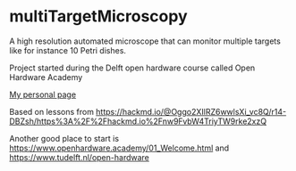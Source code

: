 # multiTargetMicroscopy
A high resolution automated microscope that can monitor multiple targets like for instance 10 Petri dishes.

Project started during the Delft open hardware course called Open Hardware Academy

[My personal page](https://hackmd.io/@Oggo2XIlRZ6wwlsXi_vc8Q/r14-DBZsh/https%3A%2F%2Fhackmd.io%2Fnw9FvbW4TriyTW9rke2xzQ)

Based on lessons from https://hackmd.io/@Oggo2XIlRZ6wwlsXi_vc8Q/r14-DBZsh/https%3A%2F%2Fhackmd.io%2Fnw9FvbW4TriyTW9rke2xzQ

Another good place to start is https://www.openhardware.academy/01_Welcome.html and https://www.tudelft.nl/open-hardware
